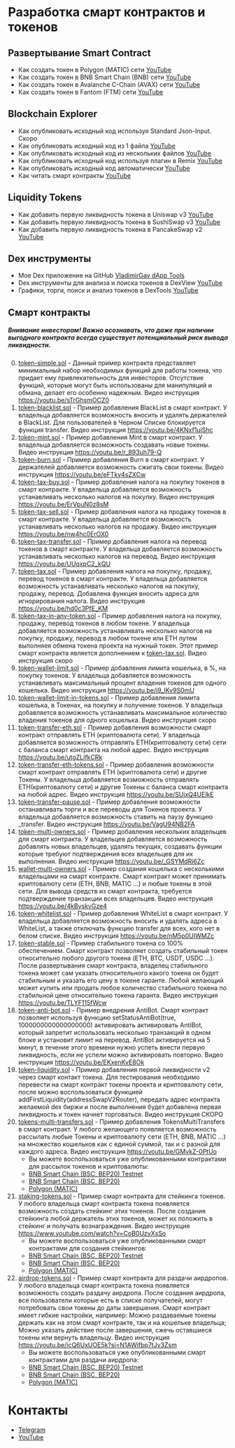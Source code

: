 # Разработка смарт контрактов и токенов

## Развертывание Smart Contract
- Как создать токен в Polygon (MATIC) сети [YouTube](https://youtu.be/_Pi1rQEGNKI)
- Как создать токен в BNB Smart Chain (BNB) сети [YouTube](https://youtu.be/sTrGhsmOCZ0)
- Как создать токен в Avalanche C-Chain (AVAX) сети [YouTube](https://youtu.be/O6E7_yK5MWU)
- Как создать токен в Fantom (FTM) сети [YouTube](https://youtu.be/XmR-0mEchEk)

## Blockchain Explorer
- Как опубликовать исходный код используя Standard Json-Input. Скоро
- Как опубликовать исходный код из 1 файла [YouTube](https://youtu.be/dAnI76aaH3E)
- Как опубликовать исходный код из нескольких файлов [YouTube](https://youtu.be/e8pyvo4ssQU)
- Как опубликовать исходный код используя плагин в Remix [YouTube](https://youtu.be/70mc5wb7hGc)
- Как опубликовать исходный код автоматически [YouTube](https://youtu.be/H0ICkU1BDIY)
- Как читать смарт контракты [YouTube](https://youtu.be/iXdO5rqXa18)

## Liquidity Tokens
- Как добавить первую ликвидность токена в Uniswap v3 [YouTube](https://youtu.be/YqFfr_iCMBY)
- Как добавить первую ликвидность токена в SushiSwap v3 [YouTube](https://youtu.be/DSr3F65i2bE)
- Как добавить первую ликвидность токена в PancakeSwap v2 [YouTube](https://youtu.be/l0KniFJ2B3g)

## Dex инструменты
- Мое Dex приложение на GitHub  [VladimirGav dApp Tools](https://vladimirgav.github.io/)
- Dex инструменты для анализа и поиска токенов в DexView [YouTube](https://youtu.be/pNisAFWql0U)
- Графики, торги, поиск и анализ токенов в DexTools [YouTube](https://youtu.be/IAxDI-gqTgs)

## Смарт контракты
##### Внимание инвесторам! Важно осознавать, что даже при наличии выгодного контракта всегда существует потенциальный риск вывода ликвидности.
0. [token-simple.sol](token-simple.sol) - Данный пример контракта представляет минимальный набор необходимых функций для работы токена, что придает ему привлекательность для инвесторов. Отсутствие функций, которые могут быть использованы для манипуляций и обмана, делает его особенно надежным. Видео инструкция https://youtu.be/sTrGhsmOCZ0
0. [token-blacklist.sol](token-blacklist.sol) - Пример добавления BlackList в смарт контракт. У владельца добавляется возможность вносить и удалять держателей в BlackList. Для пользователей в Черном Списке блокируется функция transfer. Видео инструкция https://youtu.be/4KNxf1uiShc
0. [token-mint.sol](token-mint.sol) - Пример добавления Mint в смарт контракт. У владельца добавляется возможность создавать новые токены. Видео инструкция https://youtu.be/r_893uh79-Q
0. [token-burn.sol](token-burn.sol) - Пример добавления Burn в смарт контракт. У держателей добавляется возможность сжигать свои токены. Видео инструкция https://youtu.be/eFTky4sZXCw
0. [token-tax-buy.sol](token-tax-buy.sol) - Пример добавления налога на покупку токенов в смарт контракте. У владельца добавляется возможность устанавливать несколько налогов на покупку. Видео инструкция https://youtu.be/ErVpuN0z8sM
0. [token-tax-sell.sol](token-tax-sell.sol) - Пример добавления налога на продажу токенов в смарт контракте. У владельца добавляется возможность устанавливать несколько налогов на продажу. Видео инструкция https://youtu.be/nw4hc0ErOX0
0. [token-tax-transfer.sol](token-tax-transfer.sol) - Пример добавления налога на перевод токенов в смарт контракте. У владельца добавляется возможность устанавливать несколько налогов на перевод. Видео инструкция https://youtu.be/UUqxpC2_kQU
0. [token-tax.sol](token-tax.sol) - Пример добавления налога на покупку, продажу, перевод токенов в смарт контракте. У владельца добавляется возможность устанавливать несколько налогов на покупку, продажу, перевод. Добавлена функция вносить адреса для игнорирования налога. Видео инструкция https://youtu.be/hd0c3PfE_KM
0. [token-tax-in-any-token.sol](token-tax-in-any-token.sol) - Пример добавления налога на покупку, продажу, перевод токенов в любом токене. У владельца добавляется возможность устанавливать несколько налогов на покупку, продажу, перевод в любом токене или ETH путем выполняея обмена токена проекта на нужный токен. Этот пример смарт контракта является дополнением к [token-tax.sol](token-tax.sol). Видео инструкция скоро
0. [token-wallet-limit.sol](token-wallet-limit.sol) - Пример добавления лимита кошелька, в %, на покупку токенов. У владельца добавляется возможность устанавливать максимальный процент владения токенов для одного кошелька. Видео инструкция https://youtu.be/i9_lKv9S0mU
0. [token-wallet-limit-in-tokens.sol](token-wallet-limit-in-tokens.sol) - Пример добавления лимита кошелька, в Токенах, на покупку и получение токенов. У владельца добавляется возможность устанавливать максимальное количество владения токенов для одного кошелька. Видео инструкция скоро
0. [token-transfer-eth.sol](token-transfer-eth.sol) - Пример добавления возможности смарт контракт отправлять ETH (криптовалюта сети). У владельца добавляется возможность отправлять ETH(криптовалюту сети) сети с баланса смарт контракта на любой адрес. Видео инструкция https://youtu.be/utgZLifkCRk
0. [token-transfer-eth-tokens.sol](token-transfer-eth-tokens.sol) - Пример добавления возможности смарт контракт отправлять ETH (криптовалюта сети) и другие Токены. У владельца добавляется возможность отправлять ETH(криптовалюту сети) и другие Токены с баланса смарт контракта на любой адрес. Видео инструкция https://youtu.be/SUjxQ4UElkE
0. [token-transfer-pause.sol](token-transfer-pause.sol) - Пример добавления возможности останавливать торги и все переводы для Токенов проекта. У владельца добавляется возможность ставить на паузу функцию _transfer. Видео инструкция https://youtu.be/VagU94NB2FA
0. [token-multi-owners.sol](token-multi-owners.sol) - Пример добавления нескольких владельцев для смарт контракта. У владельцев добавляется возможность добавлять новых владельцев, удалять текущих, создавать функции которые требуют подтверждения всех владельцев для их выполнения. Видео инструкция https://youtu.be/_GSYMdRi6Zc
0. [wallet-multi-owners.sol](wallet-multi-owners.sol) - Пример создания кошелька с несколькими владельцами на смарт контракте. Смарт контракт может принимать криптовалюту сети (ETH, BNB, MATIC ...) и любые токены в этой сети. Для вывода средств из смарт контракта, требуется подтверждение транзакции всех владельцев. Видео инструкция https://youtu.be/4kByskvGze4
0. [token-whitelist.sol](token-whitelist.sol) - Пример добавления WhiteList в смарт контракт. У владельца добавляется возможность вносить и удалять адреса в WhiteList, а также отключать функцию transfer для всех, кого нет в белом списке. Видео инструкция https://youtu.be/nM5p0UIWMZc
0. [token-stable.sol](token-stable.sol) - Пример стабильного токена со 100% обеспечением. Смарт контракт позволяет создать стабильный токен относительно любого другого токена (ETH, BTC, USDT, USDC ...). После развертывания смарт контракта, владелец стабильного токена может сам указать относительного какого токена он будет стабильным и указать его цену в токене гаранте. Любой желающий может купить или продать любое количество стабильного токена по стабильной цене относительно токена гаранта. Видео инструкция https://youtu.be/TLYF115fWcw
0. [token-anti-bot.sol](token-anti-bot.sol) - Пример внедрения AntiBot. Смарт контракт позволяет используя функцию setStatusAntiBot(true, 1000000000000000000) активировать  активировать AntiBot, который запретит использовать несколько транзакций в одном блоке и установит лимит на перевод. AntiBot активируется на 5 минут, в течение этого времени нужно успеть внести первую ликвидность, если не успели можно активировать повторно. Видео инструкция https://youtu.be/EKxenKvE8Ok
0. [token-liquidity.sol](token-liquidity.sol) - Пример добавления первой ликвидности v2 через смарт контакт токена. Для тестирования необходимо перевести на смарт контракт токены проекта и криптовалюту сети, после можно воспользоваться функцией addFirstLiquidity(addressSwapV2Router), передать адрес контракта желаемой dex биржи и после выполнения будет добавлена первая ликвидность и токен начнет торговаться. Видео инструкция СКОРО
0. [tokens-multi-transfers.sol](tokens-multi-transfers.sol) - Пример добавления TokensMultiTransfers в смарт контракт. У любого желающего появляется возможность рассылать любые Токены и криптовалюту сети (ETH, BNB, MATIC ...) на множество кошельков как с единой суммой, так и с разной для каждого адреса. Видео инструкция https://youtu.be/GMvkZ-0PtUo
    - Вы можете воспользоваться уже опубликованными контрактами для рассылок токенов и криптовалюты:
    - [BNB Smart Chain (BSC, BEP20) Testnet](https://testnet.bscscan.com/address/0x0910e72437b6212dda969b6ec82fbcfbb646bf8f#writeContract)
    - [BNB Smart Chain (BSC, BEP20)](https://bscscan.com/address/0x0910e72437b6212dda969b6ec82fbcfbb646bf8f#writeContract)
    - [Polygon (MATIC)](https://polygonscan.com/address/0x0910e72437b6212dda969b6ec82fbcfbb646bf8f#writeContract)
0. [staking-tokens.sol](staking-tokens.sol) - Пример смарт контракта для стейкинга токенов. У любого владельца смарт контракта токена появляется возможность создать стейкинг этих токенов. После создания стейкинга любой держатель этих токенов, может их положить в стейкинг и получать вознаграждения. Видео инструкция https://www.youtube.com/watch?v=CoB0UzyXsSo
    - Вы можете воспользоваться уже опубликованными смарт контрактами для создания стейкингов:
    - [BNB Smart Chain (BSC, BEP20) Testnet](https://testnet.bscscan.com/address/0x514e1f0ced3fa63d27b6012592564ca74a819378#writeContract)
    - [BNB Smart Chain (BSC, BEP20)](https://bscscan.com/address/0x514e1f0ced3fa63d27b6012592564ca74a819378#writeContract)
    - [Polygon (MATIC)](https://polygonscan.com/address/0x514e1f0ced3fa63d27b6012592564ca74a819378#writeContract)
0. [airdrop-tokens.sol](airdrop-tokens.sol) - Пример смарт контракта для раздачи аирдропов. У любого владельца смарт контракта токена появляется возможность создать раздачу аирдропа. После создания аирдропа, все пользователи которые есть в списке получателей, могут потребовать свои токены до даты завершения. Смарт контракт имеет гибкие настройки, например: Можно раздаваемые токены держать как на этом смарт контракте, так и на кошельке владельца; Можно указать действие после завершения, сжечь оставшиеся токены или вернуть владельцу. Видео инструкция https://youtu.be/icQ6UxUOE5k?si=N1AWifbp7tJv3Zsm
    - Вы можете воспользоваться уже опубликованными смарт контрактами для раздачи аирдропа:
    - [BNB Smart Chain (BSC, BEP20) Testnet](https://testnet.bscscan.com/address/0xee8b3cb26a14c7c74a6786e08df0b4b6582e9d65#writeContract)
    - [BNB Smart Chain (BSC, BEP20)](https://bscscan.com/address/0xee8b3cb26a14c7c74a6786e08df0b4b6582e9d65#writeContract)
    - [Polygon (MATIC)](https://polygonscan.com/address/0xee8b3cb26a14c7c74a6786e08df0b4b6582e9d65#writeContract)
    
# Контакты
- [Telegram](https://t.me/Vladimir_Gav)
- [YouTube](https://www.youtube.com/@vladimirgav)